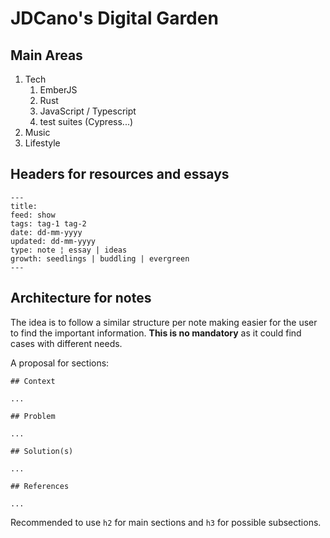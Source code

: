 # JDCano's Digital Garden

## Main Areas

1. Tech
    1. EmberJS
    2. Rust
    3. JavaScript / Typescript
    4. test suites (Cypress...)
2. Music
3. Lifestyle

## Headers for resources and essays

```
---
title: 
feed: show
tags: tag-1 tag-2
date: dd-mm-yyyy
updated: dd-mm-yyyy
type: note ¦ essay | ideas
growth: seedlings | buddling | evergreen
---
```

## Architecture for notes

The idea is to follow a similar structure per note making easier for the user to find the important information. **This is no mandatory** as it could find cases with different needs.

A proposal for sections:

```
## Context

...

## Problem

...

## Solution(s)

...

## References

...
```

Recommended to use `h2` for main sections and `h3` for possible subsections.
